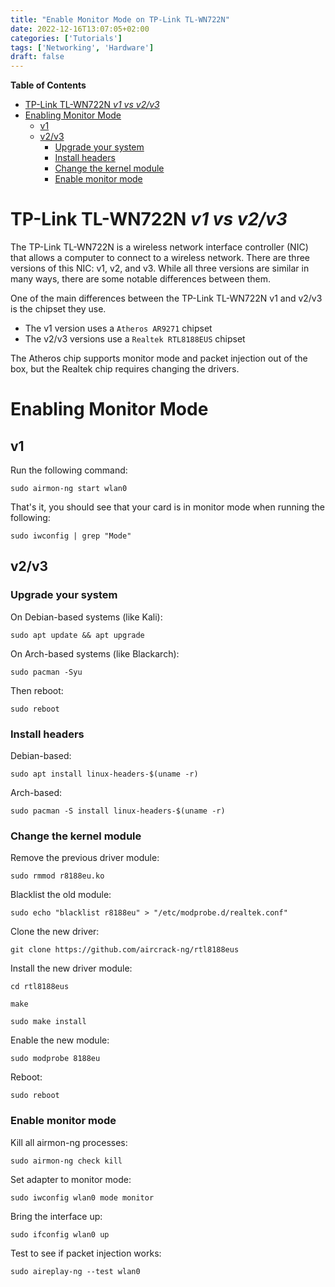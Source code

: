 ```yaml
---
title: "Enable Monitor Mode on TP-Link TL-WN722N"
date: 2022-12-16T13:07:05+02:00
categories: ['Tutorials']
tags: ['Networking', 'Hardware']
draft: false
---
```


<!-- markdown-toc start - Don't edit this section. Run M-x markdown-toc-refresh-toc -->
**Table of Contents**

- [TP-Link TL-WN722N _v1 vs v2/v3_](#tp-link-tl-wn722n-_v1-vs-v2v3_)
- [Enabling Monitor Mode](#enabling-monitor-mode)
    - [v1](#v1)
    - [v2/v3](#v2v3)
        - [Upgrade your system](#upgrade-your-system)
        - [Install headers](#install-headers)
        - [Change the kernel module](#change-the-kernel-module)
        - [Enable monitor mode](#enable-monitor-mode)

<!-- markdown-toc end -->

#  TP-Link TL-WN722N _v1 vs v2/v3_

The TP-Link TL-WN722N is a wireless network interface controller (NIC) that allows a computer to connect to a wireless network.
There are three versions of this NIC: v1, v2, and v3. While all three versions are similar in many ways, there are some notable differences between them.

One of the main differences between the TP-Link TL-WN722N v1 and v2/v3 is the chipset they use. 
- The v1 version uses a `Atheros AR9271` chipset
- The v2/v3 versions use a `Realtek RTL8188EUS` chipset

The Atheros chip supports monitor mode and packet injection out of the box, but the Realtek chip requires changing the drivers.

# Enabling Monitor Mode

## v1

Run the following command:
``` shell
sudo airmon-ng start wlan0
```

That's it, you should see that your card is in monitor mode when running the following:
``` shell
sudo iwconfig | grep "Mode"
```

## v2/v3

### Upgrade your system

On Debian-based systems (like Kali):
``` shell
sudo apt update && apt upgrade
```

On Arch-based systems (like Blackarch):
``` shell
sudo pacman -Syu
```

Then reboot:
``` shell
sudo reboot
```

### Install headers

Debian-based:
``` shell
sudo apt install linux-headers-$(uname -r)
```

Arch-based:
``` shell
sudo pacman -S install linux-headers-$(uname -r)
```

### Change the kernel module

Remove the previous driver module:
``` shell 
sudo rmmod r8188eu.ko
```

Blacklist the old module:
``` shell
sudo echo "blacklist r8188eu" > "/etc/modprobe.d/realtek.conf"
```

Clone the new driver:
``` shell
git clone https://github.com/aircrack-ng/rtl8188eus
```

Install the new driver module:
``` shell
cd rtl8188eus
```
``` shell
make
```
``` shell
sudo make install
```

Enable the new module:
``` shell
sudo modprobe 8188eu
```

Reboot:
``` shell
sudo reboot
```

### Enable monitor mode

Kill all airmon-ng processes:
``` shell
sudo airmon-ng check kill
```

Set adapter to monitor mode:
``` shell
sudo iwconfig wlan0 mode monitor
```

Bring the interface up:
``` shell
sudo ifconfig wlan0 up
```

Test to see if packet injection works:
``` shell
sudo aireplay-ng --test wlan0
```

